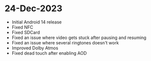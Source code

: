 # 24-Dec-2023
- Initial Android 14 release
- Fixed NFC
- Fixed SDCard
- Fixed an issue where video gets stuck after pausing and resuming
- Fixed an issue where several ringtones doesn't work
- Improved Dolby Atmos
- Fixed dead touch after enabling AOD

